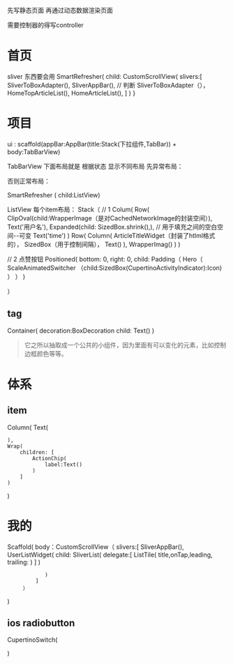 
先写静态页面
再通过动态数据渲染页面


需要控制器的得写controller

# 首页
sliver 东西要会用
SmartRefresher(
    child: CustomScrollView(
        slivers:[
            SliverToBoxAdapter(),
            SliverAppBar(),
            // 判断
            SliverToBoxAdapter（），
            HomeTopArticleList(),
            HomeArticleList(),
        ]
    )
}
# 项目
ui :
scaffold(appBar:AppBar(title:Stack(下拉组件,TabBar)) + body:TabBarView)



TabBarView 下面布局就是
根据状态 显示不同布局
先异常布局：

否则正常布局：

SmartRefresher ( child:ListView)

ListView 每个item布局：
Stack（
  // 1
  Colum(
    Row(
        ClipOval(child:WrapperImage（是对CachedNetworkImage的封装空间）),
        Text('用户名'),
        Expanded(child: SizedBox.shrink(),), // 用于填充之间的空白空间--可变
        Text('time')
    )
    Row(
        Column(
            ArticleTitleWidget（封装了htlml格式的），
            SizedBox（用于控制间隔），
            Text()
        ),
        WrapperImag()
    )
  )

  // 2 点赞按钮
  Positioned(
    bottom: 0,
    right: 0,
    child: Padding（
        Hero（
            ScaleAnimatedSwitcher （child:SizedBox(CupertinoActivityIndicator):Icon)
            ）
        ）
  )

）

## tag
Container(
    decoration:BoxDecoration
    child: Text()
)
> 它之所以抽取成一个公共的小组件，因为里面有可以变化的元素，比如控制边框颜色等等。


# 体系
## item
Column(
    Text(

    ),
    Wrap(
        children: [
            ActionChip(
                label:Text()
            )
        ]
    )
)

# 我的
Scaffold(
    body：CustomScrollView（
             slivers:[
                SliverAppBar(),
                UserListWidget(
                    child: SliverList(
                        delegate:[
                            ListTile(
                                title,onTap,leading,
                                trailing:
                            )
                        ]
                    )

                )
             ]
         ）
)

## ios radiobutton
CupertinoSwitch(

)
